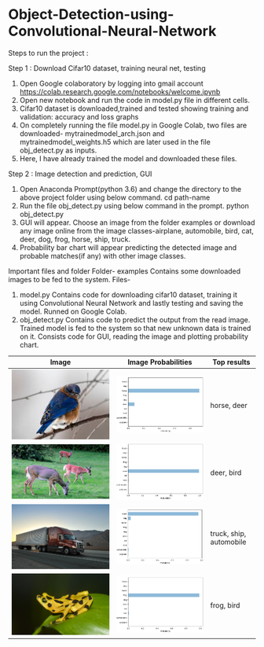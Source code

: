 # Object-Detection-using-Convolutional-Neural-Network

Steps to run the project :

Step 1 : Download Cifar10 dataset, training neural net, testing
1) Open Google colaboratory by logging into gmail account
https://colab.research.google.com/notebooks/welcome.ipynb
2) Open new notebook and run the code in model.py file in different cells.
3) Cifar10 dataset is downloaded,trained and tested showing training and validation: accuracy and loss graphs
3) On completely running the file model.py in Google Colab, two files are downloaded- mytrainedmodel_arch.json and mytrainedmodel_weights.h5 which are later used in the file obj_detect.py as inputs.
4) Here, I have already trained the model and downloaded these files.

Step 2 : Image detection and prediction, GUI
1) Open Anaconda Prompt(python 3.6) and change the directory to the above project folder using below command.
cd path-name
2) Run the file obj_detect.py using below command in the prompt.
python obj_detect.py
3) GUI will appear. Choose an image from the folder examples or download any image online from the image classes-airplane, automobile, bird, cat, deer, dog, frog, horse, ship, truck.
4) Probability bar chart will appear predicting the detected image and probable matches(if any) with other image classes.

Important files and folder
Folder- examples
	Contains some downloaded images to be fed to the system.
Files-
1) model.py
	Contains code for downloading cifar10 dataset, training it using Convolutional Neural Network and lastly testing and saving the model. Runned on Google Colab.
2) obj_detect.py
	Contains code to predict the output from the read image. Trained model is fed to the system so that new unknown data is trained on it. Consists code for GUI, reading the image and plotting probability chart.


| Image                                 | Image Probabilities                | Top results                |
|---------------------------------------|------------------------------------|----------------------------|
|<img src="sample/download (8).jpg">    |<img src="sample/plot1.png">        | horse, deer                |
|<img src="sample/deer.jpg">            |<img src="sample/plot2.png">        | deer, bird                 |
|<img src="sample/truck.jpg">           |<img src="sample/plot3.png">        | truck, ship, automobile    |
|<img src="sample/frog.jpg">            |<img src="sample/plot4.png">        | frog, bird                 |
